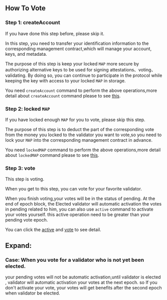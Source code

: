 ## How To Vote

### Step 1: createAccount

If you have done this step before, please skip it.

In this step, you need to transfer your identification information to the corresponding management contract,which will manage your account, keys, and metadata.

The purpose of this step is keep your locked `MAP` more secure by authorizing alternative keys to be used for signing attestations、voting、validating. By doing so, you can continue to participate in the protocol while keeping the key with access to your locked `MAP` in storage.

You need `createAccount` command to perform the above operations,more detail about `createAccount` command please to see [this](./marker/AboutCommon.md#createAccount).

### Step 2: locked `MAP`

If you have locked enough `MAP` for you to vote, please skip this step.

The purpose of this step is to deduct the part of the corresponding vote from the money you locked to the validator you want to vote,so you need to lock your `MAP` into the corresponding management contract in advance.

You need `lockedMAP` command to perform the above operations,more detail about `lockedMAP` command please to see [this](./marker/AboutCommon.md#lockedMAP).

### Step 3: vote

This step is voting.

When you get to this step, you can vote for your favorite validator.

When you finish voting,your votes will be in the status of pending. At the end of epoch block, the Elected validator will automatic activation the votes in pending related to him, you can also use `active` command to activate your votes yourself. this active operation need to be greater than your pending vote epoch.

You can click the [active](./marker/AboutVote.md#activate) and [vote](./marker/AboutVote.md#vote)  to see detail.

## Expand:

### Case: When you vote for a validator who is not yet been elected.

your pending votes will not be automatic activation,until validator is elected , validator will automatic activation your votes at the next epoch.
so If you don't activate your vote, your votes will get benefits after the second epoch when validator be elected.


